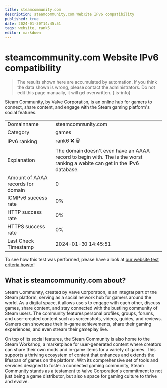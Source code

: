 ```yaml
---
title: steamcommunity.com
description: steamcommunity.com Website IPv6 compatibility
published: true
date: 2024-01-30T14:45:51
tags: website, rank6
editor: markdown
---
```


# steamcommunity.com Website IPv6 compatibility

> The results shown here are accumulated by automation. If you think the data shown is wrong, please contact the administrators. 
> Do not edit this page manually, it will get overwritten.
{.is-info}

Steam Community, by Valve Corporation, is an online hub for gamers to connect, share content, and engage with the Steam gaming platform's social features.


|   |   |
| - | - |
| Domainname | steamcommunity.com
| Category | games |
| IPv6 ranking | rank6 :x: :wastebasket: |
| Explanation | The domain doesn't even have an AAAA record to begin with. The is the worst ranking a webite can get in the IPv6 database. |
| Amount of AAAA records for domain | 0 |
| ICMPv6 success rate | 0%|
| HTTP success rate | 0% |
| HTTPS success rate | 0% |
| Last Check Timestamp | 2024-01-30 14:45:51 |

To see how this test was performed, please have a look at [our website test criteria howto](/howto/testcriteria/website)!


## What is steamcommunity.com about?
Steam Community, created by Valve Corporation, is an integral part of the Steam platform, serving as a social network hub for gamers around the world. As a digital space, it allows users to engage with each other, discuss games, share content, and stay connected with the bustling community of Steam users. The community features personal profiles, groups, forums, and user-created content such as screenshots, videos, guides, and reviews. Gamers can showcase their in-game achievements, share their gaming experiences, and even stream their gameplay live.

On top of its social features, the Steam Community is also home to the Steam Workshop, a marketplace for user-generated content where creators can share their own mods and in-game items for a variety of games. This supports a thriving ecosystem of content that enhances and extends the lifespan of games on the platform. With its comprehensive set of tools and services designed to foster a connected gaming community, Steam Community stands as a testament to Valve Corporation's commitment to not just being a game distributor, but also a space for gaming culture to thrive and evolve.


